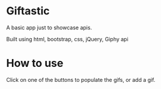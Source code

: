 # Giftastic
A basic app just to showcase apis.

Built using html, bootstrap, css, jQuery, Giphy api

# How to use
Click on one of the buttons to populate the gifs, or add a gif. 
